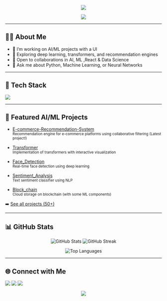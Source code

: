 <!-- Profile Header -->
<p align="center">
  <img src="https://capsule-render.vercel.app/api?type=waving&color=gradient&height=220&section=header&text=Hi%20👋,%20I'm%20Amal%20Raghk&fontSize=40&fontAlignY=35&desc=AI%20%7C%20ML%20%7C%20Deep%20Learning%20Developer&descSize=22&animation=twinkling" />
</p>

<p align="center">
  <img src="https://readme-typing-svg.demolab.com?font=Fira+Code&size=24&pause=1000&center=true&vCenter=true&width=600&lines=AI+%7C+ML+%7C+Deep+Learning+Developer;Open+Source+Enthusiast;Passionate+about+Data+and+Automation" />
</p>

---

## 👨‍💻 About Me

- 🔭 I’m working on  AI/ML projects with a UI
- 🌱 Exploring deep learning, transformers, and recommendation engines
- 🤝 Open to collaborations in AI, ML ,React & Data Science
- 💬 Ask me about Python, Machine Learning, or Neural Networks

---

## 🚀 Tech Stack

<p align="left">
  <img src="https://skillicons.dev/icons?i=python,tensorflow,pytorch,sklearn,js,react,git,github,linux" />
</p>

---

## 📂 Featured AI/ML Projects

- [E-commerce-Recommendation-System](https://github.com/AmalRaghk/E-commerce-Recommendation-System)  
  <sup>Recommendation engine for e-commerce platforms using collaborative filtering (Latest project!)</sup>

- [Transformer](https://github.com/AmalRaghk/Transformer)  
  <sup>Implementation of transformers with interactive visualization</sup>

- [Face_Detection](https://github.com/AmalRaghk/Face_Detection)  
  <sup>Real-time face detection using deep learning</sup>

- [Sentiment_Analysis](https://github.com/AmalRaghk/Sentiment_Analysis)  
  <sup>Text sentiment classifier using NLP</sup>

- [Block_chain](https://github.com/AmalRaghk/Block_chain)  
  <sup>Cloud storage on blockchain (with some ML components)</sup>

➡️ [See all projects (50+)](https://github.com/AmalRaghk?tab=repositories)

---

## 📊 GitHub Stats

<p align="center">
  <img src="https://github-readme-stats.vercel.app/api?username=AmalRaghk&show_icons=true&theme=radical" alt="GitHub Stats" />
  <img src="https://github-readme-streak-stats.herokuapp.com/?user=AmalRaghk&theme=radical" alt="GitHub Streak" />
</p>
<p align="center">
  <img src="https://github-readme-stats.vercel.app/api/top-langs/?username=AmalRaghk&layout=compact&theme=radical" alt="Top Languages" />
</p>

---

## 🌐 Connect with Me

<p align="left">
  <a href="mailto:your-email@example.com"><img src="https://img.shields.io/badge/Email-D14836?style=flat-square&logo=gmail&logoColor=white"/></a>
  <a href="https://www.linkedin.com/in/your-linkedin/"><img src="https://img.shields.io/badge/LinkedIn-0077B5?style=flat-square&logo=linkedin&logoColor=white"/></a>
  <a href="https://twitter.com/your-twitter"><img src="https://img.shields.io/badge/Twitter-1da1f2?style=flat-square&logo=twitter&logoColor=white"/></a>
</p>

<p align="center">
  <img src="https://img.shields.io/github/followers/AmalRaghk?label=Follow%20Me&style=social" />
</p>
